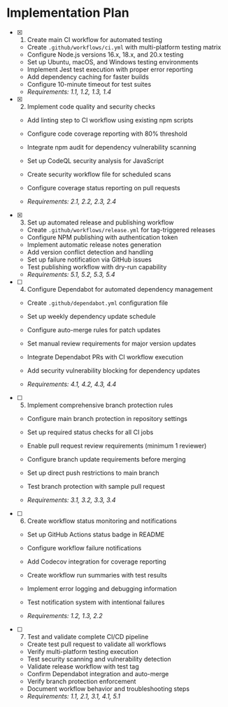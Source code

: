 # Implementation Plan

- [x] 1. Create main CI workflow for automated testing


  - Create `.github/workflows/ci.yml` with multi-platform testing matrix
  - Configure Node.js versions 16.x, 18.x, and 20.x testing
  - Set up Ubuntu, macOS, and Windows testing environments
  - Implement Jest test execution with proper error reporting
  - Add dependency caching for faster builds
  - Configure 10-minute timeout for test suites
  - _Requirements: 1.1, 1.2, 1.3, 1.4_



- [x] 2. Implement code quality and security checks

  - Add linting step to CI workflow using existing npm scripts
  - Configure code coverage reporting with 80% threshold
  - Integrate npm audit for dependency vulnerability scanning
  - Set up CodeQL security analysis for JavaScript
  - Create security workflow file for scheduled scans


  - Configure coverage status reporting on pull requests
  - _Requirements: 2.1, 2.2, 2.3, 2.4_


- [x] 3. Set up automated release and publishing workflow

  - Create `.github/workflows/release.yml` for tag-triggered releases
  - Configure NPM publishing with authentication token
  - Implement automatic release notes generation
  - Add version conflict detection and handling
  - Set up failure notification via GitHub issues
  - Test publishing workflow with dry-run capability
  - _Requirements: 5.1, 5.2, 5.3, 5.4_




- [ ] 4. Configure Dependabot for automated dependency management
  - Create `.github/dependabot.yml` configuration file
  - Set up weekly dependency update schedule
  - Configure auto-merge rules for patch updates
  - Set manual review requirements for major version updates
  - Integrate Dependabot PRs with CI workflow execution
  - Add security vulnerability blocking for dependency updates


  - _Requirements: 4.1, 4.2, 4.3, 4.4_

- [ ] 5. Implement comprehensive branch protection rules
  - Configure main branch protection in repository settings
  - Set up required status checks for all CI jobs
  - Enable pull request review requirements (minimum 1 reviewer)
  - Configure branch update requirements before merging
  - Set up direct push restrictions to main branch
  - Test branch protection with sample pull request





  - _Requirements: 3.1, 3.2, 3.3, 3.4_

- [ ] 6. Create workflow status monitoring and notifications
  - Set up GitHub Actions status badge in README
  - Configure workflow failure notifications
  - Add Codecov integration for coverage reporting




  - Create workflow run summaries with test results


  - Implement error logging and debugging information
  - Test notification system with intentional failures
  - _Requirements: 1.2, 1.3, 2.2_

- [ ] 7. Test and validate complete CI/CD pipeline
  - Create test pull request to validate all workflows
  - Verify multi-platform testing execution
  - Test security scanning and vulnerability detection
  - Validate release workflow with test tag
  - Confirm Dependabot integration and auto-merge
  - Verify branch protection enforcement
  - Document workflow behavior and troubleshooting steps
  - _Requirements: 1.1, 2.1, 3.1, 4.1, 5.1_
